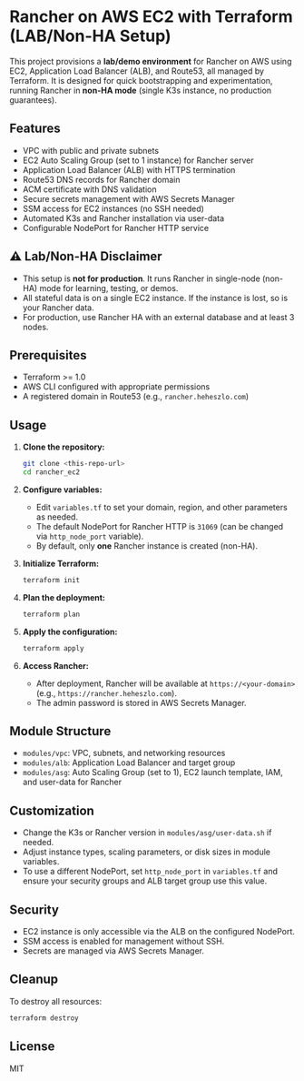 # Rancher on AWS EC2 with Terraform (LAB/Non-HA Setup)

This project provisions a **lab/demo environment** for Rancher on AWS using EC2, Application Load Balancer (ALB), and Route53, all managed by Terraform. It is designed for quick bootstrapping and experimentation, running Rancher in **non-HA mode** (single K3s instance, no production guarantees).

## Features
- VPC with public and private subnets
- EC2 Auto Scaling Group (set to 1 instance) for Rancher server
- Application Load Balancer (ALB) with HTTPS termination
- Route53 DNS records for Rancher domain
- ACM certificate with DNS validation
- Secure secrets management with AWS Secrets Manager
- SSM access for EC2 instances (no SSH needed)
- Automated K3s and Rancher installation via user-data
- Configurable NodePort for Rancher HTTP service

## ⚠️ Lab/Non-HA Disclaimer
- This setup is **not for production**. It runs Rancher in single-node (non-HA) mode for learning, testing, or demos.
- All stateful data is on a single EC2 instance. If the instance is lost, so is your Rancher data.
- For production, use Rancher HA with an external database and at least 3 nodes.

## Prerequisites
- Terraform >= 1.0
- AWS CLI configured with appropriate permissions
- A registered domain in Route53 (e.g., `rancher.heheszlo.com`)

## Usage

1. **Clone the repository:**
   ```sh
   git clone <this-repo-url>
   cd rancher_ec2
   ```

2. **Configure variables:**
   - Edit `variables.tf` to set your domain, region, and other parameters as needed.
   - The default NodePort for Rancher HTTP is `31069` (can be changed via `http_node_port` variable).
   - By default, only **one** Rancher instance is created (non-HA).

3. **Initialize Terraform:**
   ```sh
   terraform init
   ```

4. **Plan the deployment:**
   ```sh
   terraform plan
   ```

5. **Apply the configuration:**
   ```sh
   terraform apply
   ```

6. **Access Rancher:**
   - After deployment, Rancher will be available at `https://<your-domain>` (e.g., `https://rancher.heheszlo.com`).
   - The admin password is stored in AWS Secrets Manager.

## Module Structure
- `modules/vpc`: VPC, subnets, and networking resources
- `modules/alb`: Application Load Balancer and target group
- `modules/asg`: Auto Scaling Group (set to 1), EC2 launch template, IAM, and user-data for Rancher

## Customization
- Change the K3s or Rancher version in `modules/asg/user-data.sh` if needed.
- Adjust instance types, scaling parameters, or disk sizes in module variables.
- To use a different NodePort, set `http_node_port` in `variables.tf` and ensure your security groups and ALB target group use this value.

## Security
- EC2 instance is only accessible via the ALB on the configured NodePort.
- SSM access is enabled for management without SSH.
- Secrets are managed via AWS Secrets Manager.

## Cleanup
To destroy all resources:
```sh
terraform destroy
```

## License
MIT
